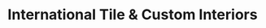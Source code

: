 ---
title: "International Tile & Custom Interiors"
url: /fallston/international-tile-und-custom-interiors/
shop: Fliesen
---